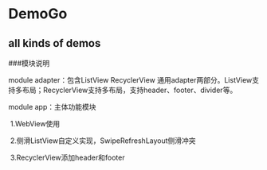 # DemoGo  
## all kinds of demos

###模块说明

module  adapter：包含ListView RecyclerView 通用adapter两部分。ListView支持多布局；RecyclerView支持多布局，支持header、footer、divider等。

module app：主体功能模块
   
&nbsp;1.WebView使用
   
&nbsp;2.侧滑ListView自定义实现，SwipeRefreshLayout侧滑冲突
   
&nbsp;3.RecyclerView添加header和footer
